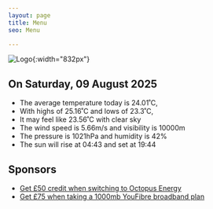 ```yaml
---
layout: page
title: Menu
seo: Menu

---
```


![Logo](/images/logo.jpg){:width="832px"}

<!-- weather_marker starts -->
## On Saturday, 09 August 2025

- The average temperature today is 24.01˚C,
- With highs of 25.16˚C and lows of 23.3˚C,
- It may feel like 23.56˚C with clear sky
- The wind speed is 5.66m/s and visibility is 10000m
- The pressure is 1021hPa and humidity is 42%
- The sun will rise at 04:43 and set at 19:44

<!-- weather_marker ends -->

## Sponsors

- [Get £50 credit when switching to Octopus Energy](https://bit.ly/3oD1nnS)
- [Get £75 when taking a 1000mb YouFibre broadband plan](https://aklam.io/91zWhU?)
